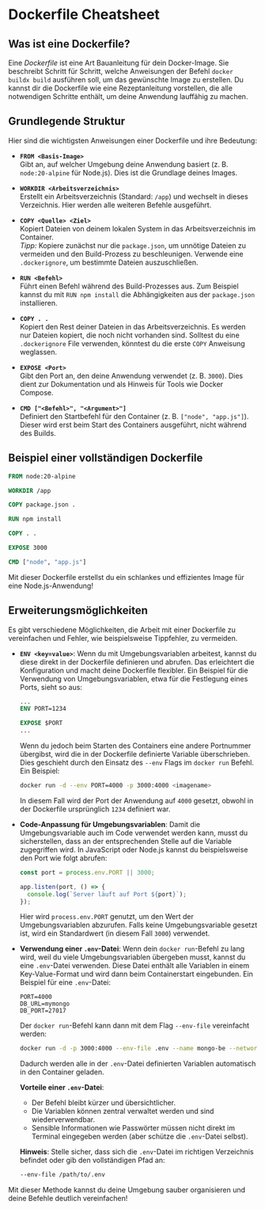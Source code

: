 # Dockerfile Cheatsheet

## **Was ist eine Dockerfile?**

Eine _Dockerfile_ ist eine Art Bauanleitung für dein Docker-Image. Sie beschreibt Schritt für Schritt, welche Anweisungen der Befehl `docker buildx build` ausführen soll, um das gewünschte Image zu erstellen. Du kannst dir die Dockerfile wie eine Rezeptanleitung vorstellen, die alle notwendigen Schritte enthält, um deine Anwendung lauffähig zu machen.

## **Grundlegende Struktur**

Hier sind die wichtigsten Anweisungen einer Dockerfile und ihre Bedeutung:

- **`FROM <Basis-Image>`**  
  Gibt an, auf welcher Umgebung deine Anwendung basiert (z. B. `node:20-alpine` für Node.js). Dies ist die Grundlage deines Images.

- **`WORKDIR <Arbeitsverzeichnis>`**  
  Erstellt ein Arbeitsverzeichnis (Standard: `/app`) und wechselt in dieses Verzeichnis. Hier werden alle weiteren Befehle ausgeführt.

- **`COPY <Quelle> <Ziel>`**  
  Kopiert Dateien von deinem lokalen System in das Arbeitsverzeichnis im Container.  
  _Tipp:_ Kopiere zunächst nur die `package.json`, um unnötige Dateien zu vermeiden und den Build-Prozess zu beschleunigen. Verwende eine `.dockerignore`, um bestimmte Dateien auszuschließen.

- **`RUN <Befehl>`**  
  Führt einen Befehl während des Build-Prozesses aus. Zum Beispiel kannst du mit `RUN npm install` die Abhängigkeiten aus der `package.json` installieren.

- **`COPY . .`**  
  Kopiert den Rest deiner Dateien in das Arbeitsverzeichnis. Es werden nur Dateien kopiert, die noch nicht vorhanden sind. Solltest du eine `.dockerignore` File verwenden, könntest du die erste `COPY` Anweisung weglassen.

- **`EXPOSE <Port>`**  
  Gibt den Port an, den deine Anwendung verwendet (z. B. `3000`). Dies dient zur Dokumentation und als Hinweis für Tools wie Docker Compose.

- **`CMD ["<Befehl>", "<Argument>"]`**  
  Definiert den Startbefehl für den Container (z. B. `["node", "app.js"]`). Dieser wird erst beim Start des Containers ausgeführt, nicht während des Builds.

## **Beispiel einer vollständigen Dockerfile**

```dockerfile
FROM node:20-alpine

WORKDIR /app

COPY package.json .

RUN npm install

COPY . .

EXPOSE 3000

CMD ["node", "app.js"]
```

Mit dieser Dockerfile erstellst du ein schlankes und effizientes Image für eine Node.js-Anwendung!

## **Erweiterungsmöglichkeiten**

Es gibt verschiedene Möglichkeiten, die Arbeit mit einer Dockerfile zu vereinfachen und Fehler, wie beispielsweise Tippfehler, zu vermeiden.

- **`ENV <key=value>`**: Wenn du mit Umgebungsvariablen arbeitest, kannst du diese direkt in der Dockerfile definieren und abrufen. Das erleichtert die Konfiguration und macht deine Dockerfile flexibler. Ein Beispiel für die Verwendung von Umgebungsvariablen, etwa für die Festlegung eines Ports, sieht so aus:

  ```dockerfile
  ...
  ENV PORT=1234

  EXPOSE $PORT
  ...
  ```

  Wenn du jedoch beim Starten des Containers eine andere Portnummer übergibst, wird die in der Dockerfile definierte Variable überschrieben. Dies geschieht durch den Einsatz des `--env` Flags im `docker run` Befehl. Ein Beispiel:

  ```bash
  docker run -d --env PORT=4000 -p 3000:4000 <imagename>
  ```

  In diesem Fall wird der Port der Anwendung auf `4000` gesetzt, obwohl in der Dockerfile ursprünglich `1234` definiert war.

- **Code-Anpassung für Umgebungsvariablen**: Damit die Umgebungsvariable auch im Code verwendet werden kann, musst du sicherstellen, dass an der entsprechenden Stelle auf die Variable zugegriffen wird. In JavaScript oder Node.js kannst du beispielsweise den Port wie folgt abrufen:

  ```javascript
  const port = process.env.PORT || 3000;

  app.listen(port, () => {
    console.log(`Server läuft auf Port ${port}`);
  });
  ```

  Hier wird `process.env.PORT` genutzt, um den Wert der Umgebungsvariablen abzurufen. Falls keine Umgebungsvariable gesetzt ist, wird ein Standardwert (in diesem Fall `3000`) verwendet.

- **Verwendung einer `.env`-Datei**: Wenn dein `docker run`-Befehl zu lang wird, weil du viele Umgebungsvariablen übergeben musst, kannst du eine `.env`-Datei verwenden. Diese Datei enthält alle Variablen in einem Key-Value-Format und wird dann beim Containerstart eingebunden. Ein Beispiel für eine `.env`-Datei:

  ```plaintext
  PORT=4000
  DB_URL=mymongo
  DB_PORT=27017
  ```

  Der `docker run`-Befehl kann dann mit dem Flag `--env-file` vereinfacht werden:

  ```bash
  docker run -d -p 3000:4000 --env-file .env --name mongo-be --network mongonet mongo-connect-image
  ```

  Dadurch werden alle in der `.env`-Datei definierten Variablen automatisch in den Container geladen.

  **Vorteile einer `.env`-Datei**:

  - Der Befehl bleibt kürzer und übersichtlicher.
  - Die Variablen können zentral verwaltet werden und sind wiederverwendbar.
  - Sensible Informationen wie Passwörter müssen nicht direkt im Terminal eingegeben werden (aber schütze die `.env`-Datei selbst).

  **Hinweis**: Stelle sicher, dass sich die `.env`-Datei im richtigen Verzeichnis befindet oder gib den vollständigen Pfad an:

  ```bash
  --env-file /path/to/.env
  ```

Mit dieser Methode kannst du deine Umgebung sauber organisieren und deine Befehle deutlich vereinfachen!
